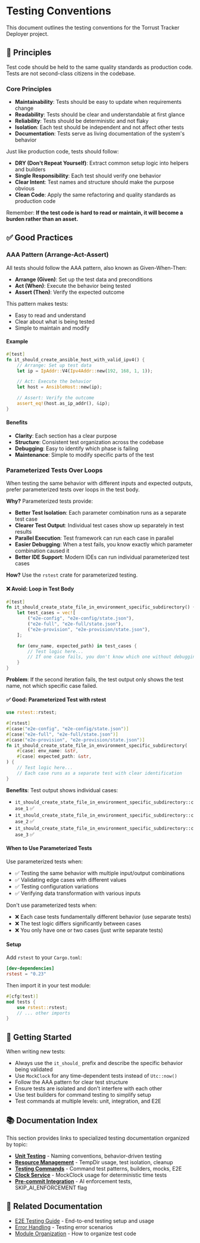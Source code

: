 # Testing Conventions

This document outlines the testing conventions for the Torrust Tracker Deployer project.

## 🎯 Principles

Test code should be held to the same quality standards as production code. Tests are not second-class citizens in the codebase.

### Core Principles

- **Maintainability**: Tests should be easy to update when requirements change
- **Readability**: Tests should be clear and understandable at first glance
- **Reliability**: Tests should be deterministic and not flaky
- **Isolation**: Each test should be independent and not affect other tests
- **Documentation**: Tests serve as living documentation of the system's behavior

Just like production code, tests should follow:

- **DRY (Don't Repeat Yourself)**: Extract common setup logic into helpers and builders
- **Single Responsibility**: Each test should verify one behavior
- **Clear Intent**: Test names and structure should make the purpose obvious
- **Clean Code**: Apply the same refactoring and quality standards as production code

Remember: **If the test code is hard to read or maintain, it will become a burden rather than an asset.**

## ✅ Good Practices

### AAA Pattern (Arrange-Act-Assert)

All tests should follow the AAA pattern, also known as Given-When-Then:

- **Arrange (Given)**: Set up the test data and preconditions
- **Act (When)**: Execute the behavior being tested
- **Assert (Then)**: Verify the expected outcome

This pattern makes tests:

- Easy to read and understand
- Clear about what is being tested
- Simple to maintain and modify

#### Example

```rust
#[test]
fn it_should_create_ansible_host_with_valid_ipv4() {
    // Arrange: Set up test data
    let ip = IpAddr::V4(Ipv4Addr::new(192, 168, 1, 1));

    // Act: Execute the behavior
    let host = AnsibleHost::new(ip);

    // Assert: Verify the outcome
    assert_eq!(host.as_ip_addr(), &ip);
}
```

#### Benefits

- **Clarity**: Each section has a clear purpose
- **Structure**: Consistent test organization across the codebase
- **Debugging**: Easy to identify which phase is failing
- **Maintenance**: Simple to modify specific parts of the test

### Parameterized Tests Over Loops

When testing the same behavior with different inputs and expected outputs, prefer parameterized tests over loops in the test body.

**Why?** Parameterized tests provide:

- **Better Test Isolation**: Each parameter combination runs as a separate test case
- **Clearer Test Output**: Individual test cases show up separately in test results
- **Parallel Execution**: Test framework can run each case in parallel
- **Easier Debugging**: When a test fails, you know exactly which parameter combination caused it
- **Better IDE Support**: Modern IDEs can run individual parameterized test cases

**How?** Use the `rstest` crate for parameterized testing.

#### ❌ Avoid: Loop in Test Body

```rust
#[test]
fn it_should_create_state_file_in_environment_specific_subdirectory() {
    let test_cases = vec![
        ("e2e-config", "e2e-config/state.json"),
        ("e2e-full", "e2e-full/state.json"),
        ("e2e-provision", "e2e-provision/state.json"),
    ];

    for (env_name, expected_path) in test_cases {
        // Test logic here...
        // If one case fails, you don't know which one without debugging
    }
}
```

**Problem**: If the second iteration fails, the test output only shows the test name, not which specific case failed.

#### ✅ Good: Parameterized Test with rstest

```rust
use rstest::rstest;

#[rstest]
#[case("e2e-config", "e2e-config/state.json")]
#[case("e2e-full", "e2e-full/state.json")]
#[case("e2e-provision", "e2e-provision/state.json")]
fn it_should_create_state_file_in_environment_specific_subdirectory(
    #[case] env_name: &str,
    #[case] expected_path: &str,
) {
    // Test logic here...
    // Each case runs as a separate test with clear identification
}
```

**Benefits**: Test output shows individual cases:

- `it_should_create_state_file_in_environment_specific_subdirectory::case_1` ✅
- `it_should_create_state_file_in_environment_specific_subdirectory::case_2` ✅
- `it_should_create_state_file_in_environment_specific_subdirectory::case_3` ✅

#### When to Use Parameterized Tests

Use parameterized tests when:

- ✅ Testing the same behavior with multiple input/output combinations
- ✅ Validating edge cases with different values
- ✅ Testing configuration variations
- ✅ Verifying data transformation with various inputs

Don't use parameterized tests when:

- ❌ Each case tests fundamentally different behavior (use separate tests)
- ❌ The test logic differs significantly between cases
- ❌ You only have one or two cases (just write separate tests)

#### Setup

Add `rstest` to your `Cargo.toml`:

```toml
[dev-dependencies]
rstest = "0.23"
```

Then import it in your test module:

```rust
#[cfg(test)]
mod tests {
    use rstest::rstest;
    // ... other imports
}
```

## 🚀 Getting Started

When writing new tests:

- Always use the `it_should_` prefix and describe the specific behavior being validated
- Use `MockClock` for any time-dependent tests instead of `Utc::now()`
- Follow the AAA pattern for clear test structure
- Ensure tests are isolated and don't interfere with each other
- Use test builders for command testing to simplify setup
- Test commands at multiple levels: unit, integration, and E2E

## 📚 Documentation Index

This section provides links to specialized testing documentation organized by topic:

- **[Unit Testing](./unit-testing.md)** - Naming conventions, behavior-driven testing
- **[Resource Management](./resource-management.md)** - TempDir usage, test isolation, cleanup
- **[Testing Commands](./testing-commands.md)** - Command test patterns, builders, mocks, E2E
- **[Clock Service](./clock-service.md)** - MockClock usage for deterministic time tests
- **[Pre-commit Integration](./pre-commit-integration.md)** - AI enforcement tests, SKIP_AI_ENFORCEMENT flag

## 🔗 Related Documentation

- [E2E Testing Guide](../../e2e-testing.md) - End-to-end testing setup and usage
- [Error Handling](../error-handling.md) - Testing error scenarios
- [Module Organization](../module-organization.md) - How to organize test code
